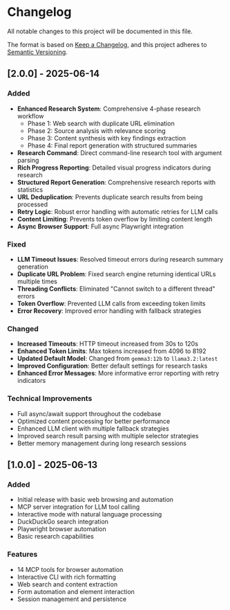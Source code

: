# Changelog

All notable changes to this project will be documented in this file.

The format is based on [Keep a Changelog](https://keepachangelog.com/en/1.0.0/),
and this project adheres to [Semantic Versioning](https://semver.org/spec/v2.0.0.html).

## [2.0.0] - 2025-06-14

### Added
- **Enhanced Research System**: Comprehensive 4-phase research workflow
  - Phase 1: Web search with duplicate URL elimination
  - Phase 2: Source analysis with relevance scoring
  - Phase 3: Content synthesis with key findings extraction
  - Phase 4: Final report generation with structured summaries
- **Research Command**: Direct command-line research tool with argument parsing
- **Rich Progress Reporting**: Detailed visual progress indicators during research
- **Structured Report Generation**: Comprehensive research reports with statistics
- **URL Deduplication**: Prevents duplicate search results from being processed
- **Retry Logic**: Robust error handling with automatic retries for LLM calls
- **Content Limiting**: Prevents token overflow by limiting content length
- **Async Browser Support**: Full async Playwright integration

### Fixed
- **LLM Timeout Issues**: Resolved timeout errors during research summary generation
- **Duplicate URL Problem**: Fixed search engine returning identical URLs multiple times
- **Threading Conflicts**: Eliminated "Cannot switch to a different thread" errors
- **Token Overflow**: Prevented LLM calls from exceeding token limits
- **Error Recovery**: Improved error handling with fallback strategies

### Changed
- **Increased Timeouts**: HTTP timeout increased from 30s to 120s
- **Enhanced Token Limits**: Max tokens increased from 4096 to 8192
- **Updated Default Model**: Changed from `gemma3:12b` to `llama3.2:latest`
- **Improved Configuration**: Better default settings for research tasks
- **Enhanced Error Messages**: More informative error reporting with retry indicators

### Technical Improvements
- Full async/await support throughout the codebase
- Optimized content processing for better performance
- Enhanced LLM client with multiple fallback strategies
- Improved search result parsing with multiple selector strategies
- Better memory management during long research sessions

## [1.0.0] - 2025-06-13

### Added
- Initial release with basic web browsing and automation
- MCP server integration for LLM tool calling
- Interactive mode with natural language processing
- DuckDuckGo search integration
- Playwright browser automation
- Basic research capabilities

### Features
- 14 MCP tools for browser automation
- Interactive CLI with rich formatting
- Web search and content extraction
- Form automation and element interaction
- Session management and persistence 